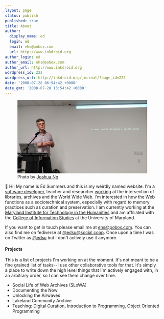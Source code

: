```yaml
---
layout: page
status: publish
published: true
title: About
author:
  display_name: ed
  login: ed
  email: ehs@pobox.com
  url: http://www.inkdroid.org
author_login: ed
author_email: ehs@pobox.com
author_url: http://www.inkdroid.org
wordpress_id: 222
wordpress_url: http://inkdroid.org/journal/?page_id=222
date: '2008-07-28 06:54:42 +0000'
date_gmt: '2008-07-28 13:54:42 +0000'
---
```


<figure style="border: none;">
  <img class="img-responsive" src="/images/twarc.jpg">
  <figcaption>Photo by <a href="https://twitter.com/joshuatj/status/1063207047607410689">Joshua Ng</a></figcaption>
</figure>

👋 Hi! My name is Ed Summers and this is my weirdly named website. I'm
a [software developer], teacher and researcher [working] at the intersection of
libraries, archives and the World Wide Web. I'm interested in how the Web
functions as a sociotechnical system, especially with regard to memory
practices such as curation and preservation. I am currently working at the
[Maryland Institute for Technology in the Humanities] and am affiliated with
the [College of Information Studies] at the University of Maryland.

If you want to get in touch please email me at [ehs@pobox.com]. You can also
find me on fediverse at [\@edsu@social.coop]. Once upon a time I was on Twitter
as [\@edsu] but I don't actively use it anymore.

#### Projects

This is a list of projects I'm working on at the moment. It's not meant to be a
fine grained list of tasks--I use other collaborative tools for that. It's
simply a place to write down the high level things that I'm actively engaged
with, in an arbitrary order, so I can see them change over time.

* Social Life of Web Archives (SLoWA)
* Documenting the Now
* Unlocking the Airwaves
* Lakeland Community Archive
* Teaching: Digital Curation, Introduction to Programming, Object Oriented Programming

[software developer]: https://github.com/edsu
[Maryland Institute for Technology in the Humanities]: http://mith.umd.edu
[working]: http://inkdroid.org/ehs/
[ehs@pobox.com]: mailto:ehs@pobox.com
[\@edsu]: https://twitter.com/edsu
[\@edsu@social.coop]: https://social.coop/@edsu
[College of Information Studies]: https://ischool.umd.edu/
